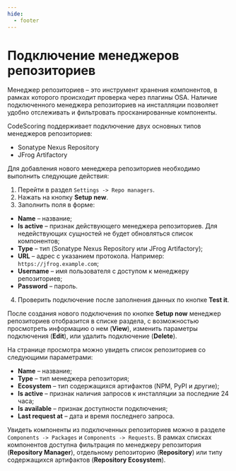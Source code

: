 ```yaml
---
hide:
  - footer
---
```

# Подключение менеджеров репозиториев

Менеджер репозиториев – это инструмент хранения компонентов, в рамках которого происходит проверка через плагины OSA. Наличие подключенного менеджера репозиториев на инсталляции позволяет удобно отслеживать и фильтровать просканированные компоненты.

CodeScoring поддерживает подключение двух основных типов менеджеров репозиториев:

- Sonatype Nexus Repository
- JFrog Artifactory

Для добавления нового менеджера репозиториев необходимо выполнить следующие действия:

1. Перейти в раздел `Settings -> Repo managers`.
2. Нажать на кнопку **Setup new**.
3. Заполнить поля в форме:

- **Name** – название;
- **Is active** – признак действующего менеджера репозиториев. Для недействующих сущностей не будет обновляться список компонентов;
- **Type** – тип (Sonatype Nexus Repository или JFrog Artifactory);
- **URL** – адрес с указанием протокола. Например: `https://jfrog.example.com`;
- **Username** – имя пользователя с доступом к менеджеру репозиториев;
- **Password** – пароль.

4. Проверить подключение после заполнения данных по кнопке **Test it**.

После создания нового подключения по кнопке **Setup now** менеджер репозиториев отобразится в списке раздела, с возможностью просмотреть информацию о нем (**View**), изменить параметры подключения (**Edit**), или удалить подключение (**Delete**).

На странице просмотра можно увидеть список репозиториев со следующими параметрами:

- **Name** – название;
- **Type** – тип менеджера репозитория;
- **Ecosystem** – тип содержащихся артифактов (NPM, PyPI и другие);
- **Is active** – признак наличия запросов к инсталляции за последние 24 часа;
- **Is available** – признак доступности подключения;
- **Last request at** – дата и время последнего запроса.

Увидеть компоненты из подключенных репозиториев можно в разделе `Components -> Packages` и `Components -> Requests`. В рамках списках компонентов доступна фильтрация по менеджеру репозитория (**Repository Manager**), отдельному репозиторию (**Repository**) или типу содержащихся артифактов (**Repository Ecosystem**).